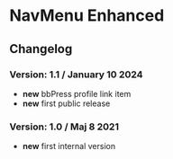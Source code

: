 # NavMenu Enhanced

## Changelog

### Version: 1.1 / January 10 2024

* **new** bbPress profile link item
* **new** first public release

### Version: 1.0 / Maj 8 2021

* **new** first internal version
